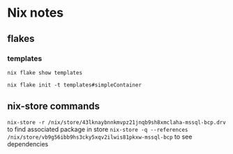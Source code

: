 # Nix notes

## flakes

### templates

```
nix flake show templates
```

```
nix flake init -t templates#simpleContainer
```

## nix-store commands

`nix-store -r /nix/store/43lknaybnnkmvpz21jnqb9sh8xmclaha-mssql-bcp.drv` to find associated package in store
`nix-store -q --references /nix/store/vb9g56ibb9hs3cky5xqv2ilwis81pkxw-mssql-bcp` to see dependencies
